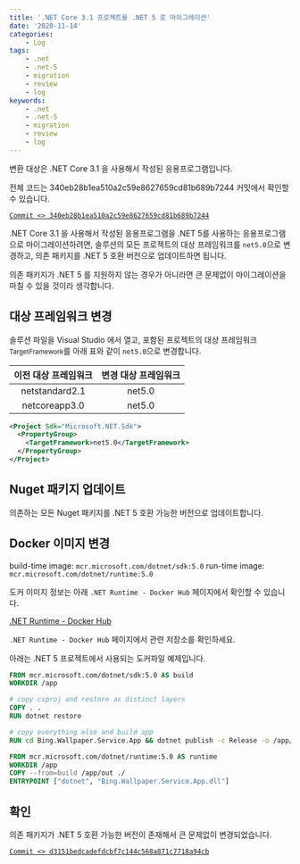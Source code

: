 ```yaml
---
title: '.NET Core 3.1 프로젝트를 .NET 5 로 마이그레이션'
date: '2020-11-14'
categories:
    - Log
tags:
    - .net
    - .net-5
    - migration
    - review
    - log
keywords:
    - .net
    - .net-5
    - migration
    - review
    - log
---
```


변환 대상은 .NET Core 3.1 을 사용해서 작성된 응용프로그램입니다.

전체 코드는 340eb28b1ea510a2c59e8627659cd81b689b7244 커밋에서 확인할 수 있습니다.

[`Commit <> 340eb28b1ea510a2c59e8627659cd81b689b7244`](https://github.com/bbonkr/bing-wallpaper/tree/340eb28b1ea510a2c59e8627659cd81b689b7244)

.NET Core 3.1 을 사용해서 작성된 응용프로그램을 .NET 5를 사용하는 응용프로그램으로 마이그레이션하려면, 솔루션의 모든 프로젝트의 대상 프레임워크를 `net5.0`으로 변경하고, 의존 패키지를 .NET 5 호환 버전으로 업데이트하면 됩니다.

의존 패키지가 .NET 5 를 지원하지 않는 경우가 아니라면 큰 문제없이 마이그레이션을 마칠 수 있을 것이라 생각합니다.

## 대상 프레임워크 변경

솔루션 파일을 Visual Studio 에서 열고, 포함된 프로젝트의 대상 프레임워크 <small>TargetFramework</small>를 아래 표와 같이 `net5.0`으로 변경합니다.

| 이전 대상 프레임워크 | 변경 대상 프레임워크 |
| :------------------: | :------------------: |
|    netstandard2.1    |        net5.0        |
|    netcoreapp3.0     |        net5.0        |

```xml
<Project Sdk="Microsoft.NET.Sdk">
  <PropertyGroup>
    <TargetFramework>net5.0</TargetFramework>
  </PropertyGroup>
</Project>
```

## Nuget 패키지 업데이트

의존하는 모든 Nuget 패키지를 .NET 5 호환 가능한 버전으로 업데이트합니다.

## Docker 이미지 변경

build-time image: `mcr.microsoft.com/dotnet/sdk:5.0`
run-time image: `mcr.microsoft.com/dotnet/runtime:5.0`

도커 이미지 정보는 아래 `.NET Runtime - Docker Hub` 페이지에서 확인할 수 있습니다.

[.NET Runtime - Docker Hub](https://hub.docker.com/_/microsoft-dotnet-runtime/)

`.NET Runtime - Docker Hub` 페이지에서 관련 저장소를 확인하세요.

아래는 .NET 5 프로젝트에서 사용되는 도커파일 예제입니다.

```dockerfile
FROM mcr.microsoft.com/dotnet/sdk:5.0 AS build
WORKDIR /app

# copy csproj and restore as distinct layers
COPY . .
RUN dotnet restore

# copy everything else and build app
RUN cd Bing.Wallpaper.Service.App && dotnet publish -c Release -o /app/out

FROM mcr.microsoft.com/dotnet/runtime:5.0 AS runtime
WORKDIR /app
COPY --from=build /app/out ./
ENTRYPOINT ["dotnet", "Bing.Wallpaper.Service.App.dll"]
```

## 확인

의존 패키지가 .NET 5 호환 가능한 버전이 존재해서 큰 문제없이 변경되었습니다.

[`Commit <> d3151bedcadefdcbf7c144c568a871c7718a94cb`](https://github.com/bbonkr/bing-wallpaper/tree/d3151bedcadefdcbf7c144c568a871c7718a94cb)
